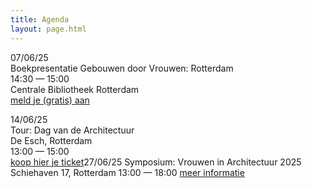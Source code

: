 ```yaml
---
title: Agenda
layout: page.html
---
```

07/06/25\
Boekpresentatie Gebouwen door Vrouwen: Rotterdam\
14:30 — 15:00\
Centrale Bibliotheek Rotterdam\
[meld je (gratis) aan](https://gebouwendoorvrouwen.stager.co/web/tickets/111531688)

14/06/25\
Tour: Dag van de Architectuur\
De Esch, Rotterdam\
13:00 — 15:00\
[koop hier je ticket](https://www.dagvandearchitectuur-rotterdam.nl/evenement/gebouwen-door-vrouwen-special-2/?fbclid=PAZXh0bgNhZW0CMTEAAafXbl63yJcd1GEUuhvnY5m68F8uzVB5ags_RO4ulrYDg3RJgDd8u6BHX03Yfw_aem_ZTSEoofx2dC96lkRGT87-w)27/06/25
Symposium: Vrouwen in Architectuur 2025
Schiehaven 17, Rotterdam
13:00 — 18:00
[meer informatie](https://rotterdamarchitectuurmaand.nl/programma/item/symposium-vrouwen-in-architectuur-2025/)
